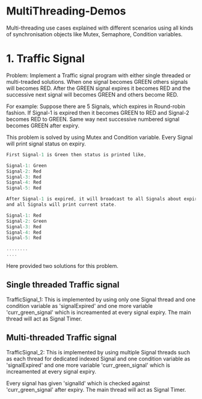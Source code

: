 # MultiThreading-Demos
Multi-threading use cases explained with different scenarios using all kinds of synchronisation objects like Mutex, Semaphore, Condition variables.

# 1. Traffic Signal
   Problem: Implement a Traffic signal program with either single threaded or multi-treaded solutions. When one signal becomes GREEN others signals will becomes RED. After the GREEN signal expires it becomes RED and the successive next signal will becomes GREEN and others become RED.

For example: Suppose there are 5 Signals, which expires in Round-robin fashion. If Signal-1 is expired then it becomes GREEN to RED and Signal-2 becomes RED to GREEN. Same way next successive numbered signal becomes GREEN after expiry.
   
This problem is solved by using Mutex and Condition variable. Every Signal will print signal status on expiry.
```C
First Signal-1 is Green then status is printed like,

Signal-1: Green
Signal-2: Red
Signal-3: Red
Signal-4: Red
Signal-5: Red

After Signal-1 is expired, it will broadcast to all Signals about expiry status and then Signal-2 becomes GREEN 
and all Signals will print current state.

Signal-1: Red
Signal-2: Green
Signal-3: Red
Signal-4: Red
Signal-5: Red

........
....

```

Here provided two solutions for this problem.

## Single threaded Traffic signal
TrafficSignal_1: This is implemented by using only one Signal thread and one condition variable as 'signalExpired' and one more variable 'curr_green_signal' which is increamented at every signal expiry. The main thread will act as Signal Timer.

## Multi-threaded Traffic signal
TrafficSignal_2: This is implemented by using multiple Signal threads such as each thread for dedicated indexed Signal and one condition variable as 'signalExpired' and one more variable 'curr_green_signal' which is increamented at every signal expiry.

Every signal has given 'signalId' which is checked against 'curr_green_signal' after expiry.
The main thread will act as Signal Timer.
